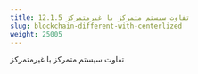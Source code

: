 ```yaml
---
title: 12.1.5 تفاوت سیستم متمرکز با غیرمتمرکز
slug: blockchain-different-with-centerlized
weight: 25005
---
```

تفاوت سیستم متمرکز با غیرمتمرکز